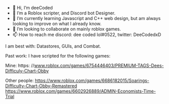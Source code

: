 - 👋 Hi, I’m deeCoded
- 👀 I’m a Roblox scripter, and Discord bot Designer.
- 🌱 I’m currently learning Javascript and C++ web design, but am always looking to improve on what I already know.
- 💞️ I’m looking to collaborate on mainly roblox games.
- 📫 How to reach me discord: dee coded lol#0522, twitter: DeeCodedxD

I am best with: Datastores, GUIs, and Combat.

Past work: I have scripted for the following games:

Mine: https:
//www.roblox.com/games/6754446403/PREMIUM-TAGS-Dees-Difficuly-Chart-Obby

Other people: 
https://www.roblox.com/games/6686182015/Soarings-Difficulty-Chart-Obby-Remastered
https://www.roblox.com/games/6602926889/ADMIN-Economists-Time-Trial
